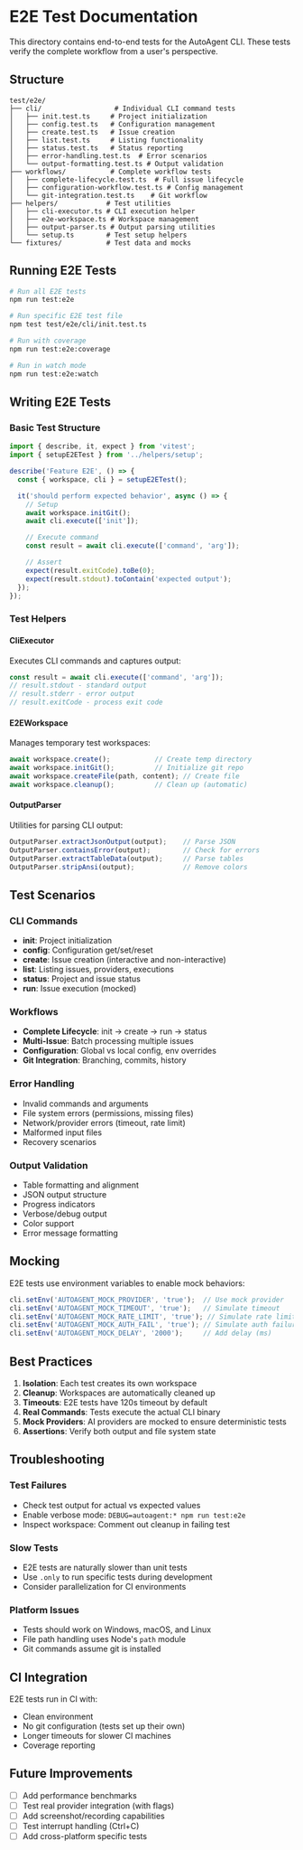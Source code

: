 # E2E Test Documentation

This directory contains end-to-end tests for the AutoAgent CLI. These tests verify the complete workflow from a user's perspective.

## Structure

```
test/e2e/
├── cli/                  # Individual CLI command tests
│   ├── init.test.ts     # Project initialization
│   ├── config.test.ts   # Configuration management
│   ├── create.test.ts   # Issue creation
│   ├── list.test.ts     # Listing functionality
│   ├── status.test.ts   # Status reporting
│   ├── error-handling.test.ts  # Error scenarios
│   └── output-formatting.test.ts # Output validation
├── workflows/           # Complete workflow tests
│   ├── complete-lifecycle.test.ts  # Full issue lifecycle
│   ├── configuration-workflow.test.ts # Config management
│   └── git-integration.test.ts    # Git workflow
├── helpers/            # Test utilities
│   ├── cli-executor.ts # CLI execution helper
│   ├── e2e-workspace.ts # Workspace management
│   ├── output-parser.ts # Output parsing utilities
│   └── setup.ts        # Test setup helpers
└── fixtures/           # Test data and mocks
```

## Running E2E Tests

```bash
# Run all E2E tests
npm run test:e2e

# Run specific E2E test file
npm test test/e2e/cli/init.test.ts

# Run with coverage
npm run test:e2e:coverage

# Run in watch mode
npm run test:e2e:watch
```

## Writing E2E Tests

### Basic Test Structure

```typescript
import { describe, it, expect } from 'vitest';
import { setupE2ETest } from '../helpers/setup';

describe('Feature E2E', () => {
  const { workspace, cli } = setupE2ETest();

  it('should perform expected behavior', async () => {
    // Setup
    await workspace.initGit();
    await cli.execute(['init']);

    // Execute command
    const result = await cli.execute(['command', 'arg']);

    // Assert
    expect(result.exitCode).toBe(0);
    expect(result.stdout).toContain('expected output');
  });
});
```

### Test Helpers

#### CliExecutor
Executes CLI commands and captures output:
```typescript
const result = await cli.execute(['command', 'arg']);
// result.stdout - standard output
// result.stderr - error output
// result.exitCode - process exit code
```

#### E2EWorkspace
Manages temporary test workspaces:
```typescript
await workspace.create();           // Create temp directory
await workspace.initGit();          // Initialize git repo
await workspace.createFile(path, content); // Create file
await workspace.cleanup();          // Clean up (automatic)
```

#### OutputParser
Utilities for parsing CLI output:
```typescript
OutputParser.extractJsonOutput(output);    // Parse JSON
OutputParser.containsError(output);        // Check for errors
OutputParser.extractTableData(output);     // Parse tables
OutputParser.stripAnsi(output);            // Remove colors
```

## Test Scenarios

### CLI Commands
- **init**: Project initialization
- **config**: Configuration get/set/reset
- **create**: Issue creation (interactive and non-interactive)
- **list**: Listing issues, providers, executions
- **status**: Project and issue status
- **run**: Issue execution (mocked)

### Workflows
- **Complete Lifecycle**: init → create → run → status
- **Multi-Issue**: Batch processing multiple issues
- **Configuration**: Global vs local config, env overrides
- **Git Integration**: Branching, commits, history

### Error Handling
- Invalid commands and arguments
- File system errors (permissions, missing files)
- Network/provider errors (timeout, rate limit)
- Malformed input files
- Recovery scenarios

### Output Validation
- Table formatting and alignment
- JSON output structure
- Progress indicators
- Verbose/debug output
- Color support
- Error message formatting

## Mocking

E2E tests use environment variables to enable mock behaviors:

```typescript
cli.setEnv('AUTOAGENT_MOCK_PROVIDER', 'true');  // Use mock provider
cli.setEnv('AUTOAGENT_MOCK_TIMEOUT', 'true');   // Simulate timeout
cli.setEnv('AUTOAGENT_MOCK_RATE_LIMIT', 'true'); // Simulate rate limit
cli.setEnv('AUTOAGENT_MOCK_AUTH_FAIL', 'true'); // Simulate auth failure
cli.setEnv('AUTOAGENT_MOCK_DELAY', '2000');     // Add delay (ms)
```

## Best Practices

1. **Isolation**: Each test creates its own workspace
2. **Cleanup**: Workspaces are automatically cleaned up
3. **Timeouts**: E2E tests have 120s timeout by default
4. **Real Commands**: Tests execute the actual CLI binary
5. **Mock Providers**: AI providers are mocked to ensure deterministic tests
6. **Assertions**: Verify both output and file system state

## Troubleshooting

### Test Failures
- Check test output for actual vs expected values
- Enable verbose mode: `DEBUG=autoagent:* npm run test:e2e`
- Inspect workspace: Comment out cleanup in failing test

### Slow Tests
- E2E tests are naturally slower than unit tests
- Use `.only` to run specific tests during development
- Consider parallelization for CI environments

### Platform Issues
- Tests should work on Windows, macOS, and Linux
- File path handling uses Node's `path` module
- Git commands assume git is installed

## CI Integration

E2E tests run in CI with:
- Clean environment
- No git configuration (tests set up their own)
- Longer timeouts for slower CI machines
- Coverage reporting

## Future Improvements

- [ ] Add performance benchmarks
- [ ] Test real provider integration (with flags)
- [ ] Add screenshot/recording capabilities
- [ ] Test interrupt handling (Ctrl+C)
- [ ] Add cross-platform specific tests
